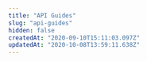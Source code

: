 ```yaml
---
title: "API Guides"
slug: "api-guides"
hidden: false
createdAt: "2020-09-10T15:11:03.097Z"
updatedAt: "2020-10-08T13:59:11.638Z"
---
```

